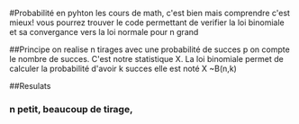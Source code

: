 #Probabilité en pyhton
les cours de math, c'est bien mais comprendre c'est mieux!
vous pourrez trouver le code permettant de verifier la loi binomiale et sa convergance vers la loi normale pour n grand 

##Principe
on realise n tirages avec une probabilité de succes p
on compte le nombre de succes. C'est notre statistique X.
La loi binomiale permet de calculer la probabilité d'avoir k succes 
elle est noté X ~B(n,k)

##Resulats
### n petit, beaucoup de tirage,
